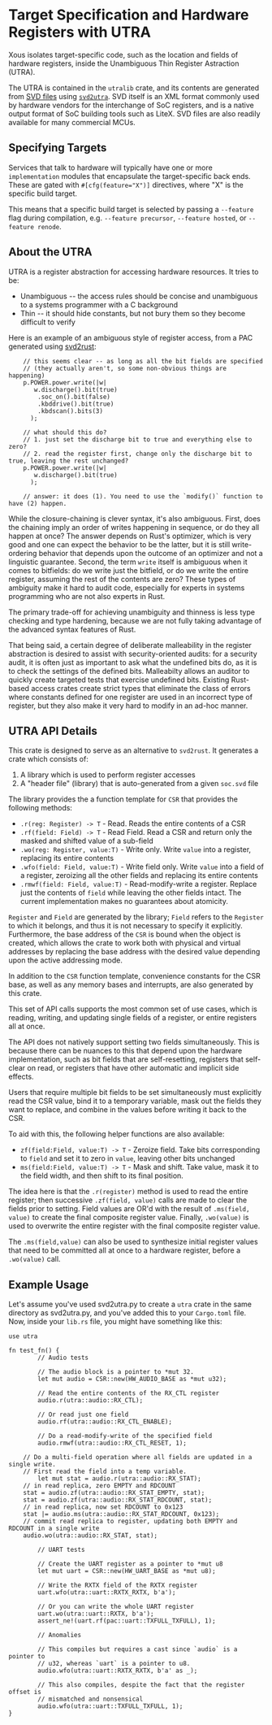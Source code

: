 # Target Specification and Hardware Registers with UTRA

Xous isolates target-specific code, such as the location and fields of hardware registers, inside the Unambiguous Thin Register Astraction (UTRA).

The UTRA is contained in the `utralib` crate, and its contents are generated from [SVD files](https://www.keil.com/pack/doc/CMSIS/SVD/html/svd_Format_pg.html) using [`svd2utra`](https://crates.io/crates/svd2utra). SVD itself is an XML format commonly used by hardware vendors for the interchange of SoC registers, and is a native output format of SoC building tools such as LiteX. SVD files are also readily available for many commercial MCUs.

## Specifying Targets

Services that talk to hardware will typically have one or more `implementation` modules that encapsulate the target-specific back ends. These are gated with `#[cfg(feature="X")]` directives, where "X" is the specific build target.

This means that a specific build target is selected by passing a `--feature` flag during compilation, e.g. `--feature precursor`, `--feature hosted`, or `--feature renode`.

## About the UTRA

UTRA is a register abstraction for accessing hardware resources. It tries to be:

* Unambiguous -- the access rules should be concise and unambiguous to a systems programmer with a C background
* Thin -- it should hide constants, but not bury them so they become difficult to verify

Here is an example of an ambiguous style of register access, from a
PAC generated using [svd2rust](https://crates.io/crates/svd2rust):

```rust,noplayground,ignore
    // this seems clear -- as long as all the bit fields are specified
    // (they actually aren't, so some non-obvious things are happening)
    p.POWER.power.write(|w|
       w.discharge().bit(true)
        .soc_on().bit(false)
        .kbddrive().bit(true)
        .kbdscan().bits(3)
      );

    // what should this do?
    // 1. just set the discharge bit to true and everything else to zero?
    // 2. read the register first, change only the discharge bit to true, leaving the rest unchanged?
    p.POWER.power.write(|w|
       w.discharge().bit(true)
      );

    // answer: it does (1). You need to use the `modify()` function to have (2) happen.

```

While the closure-chaining is clever syntax, it's also ambiguous.
First, does the chaining imply an order of writes happening in
sequence, or do they all happen at once? The answer depends on Rust's
optimizer, which is very good and one can expect the behavior to be
the latter, but it is still write-ordering behavior that depends upon
the outcome of an optimizer and not a linguistic guarantee. Second,
the term `write` itself is ambiguous when it comes to bitfields: do we
write just the bitfield, or do we write the entire register, assuming
the rest of the contents are zero? These types of ambiguity make it
hard to audit code, especially for experts in systems programming
who are not also experts in Rust.

The primary trade-off for achieving unambiguity and thinness is less
type checking and type hardening, because we are not fully taking
advantage of the advanced syntax features of Rust.

That being said, a certain degree of deliberate malleability in the
register abstraction is desired to assist with security-oriented
audits: for a security audit, it is often just as important to ask
what the undefined bits do, as it is to check the settings of the
defined bits. Malleabilty allows an auditor to quickly create targeted
tests that exercise undefined bits. Existing Rust-based access crates
create strict types that eliminate the class of errors where constants
defined for one register are used in an incorrect type of register,
but they also make it very hard to modify in an ad-hoc manner.

## UTRA API Details

This crate is designed to serve as an alternative to `svd2rust`. It generates
a crate which consists of:

1. A library which is used to perform register accesses
2. A "header file" (library) that is auto-generated from a given `soc.svd` file

The library provides the a function template for `CSR` that provides the following
methods:

* `.r(reg: Register) -> T` - Read. Reads the entire contents of a CSR
* `.rf(field: Field) -> T` - Read Field. Read a CSR and return only the masked and shifted value of a sub-field
* `.wo(reg: Register, value:T)` - Write only. Write `value` into a register, replacing its entire contents
* `.wfo(field: Field, value:T)` - Write field only. Write `value` into a field of a register, zeroizing all the other fields and replacing its entire contents
* `.rmwf(field: Field, value:T)` - Read-modify-write a register. Replace just the contents of `field` while leaving the other fields intact. The current implementation makes no guarantees about atomicity.

`Register` and `Field` are generated by the library; `Field` refers to
the `Register` to which it belongs, and thus it is not necessary to
specify it explicitly. Furthermore, the base address of the `CSR` is
bound when the object is created, which allows the crate to work both
with physical and virtual addresses by replacing the base address with
the desired value depending upon the active addressing mode.

In addition to the `CSR` function template, convenience constants for
the CSR base, as well as any memory bases and interrupts, are also
generated by this crate.

This set of API calls supports the most common set of use cases, which
is reading, writing, and updating single fields of a register, or
entire registers all at once.

The API does not natively support setting two fields
simultaneously. This is because there can be nuances to this that
depend upon the hardware implementation, such as bit fields that are
self-resetting, registers that self-clear on read, or registers that
have other automatic and implicit side effects.

Users that require multiple bit fields to be set simultaneously must
explicitly read the CSR value, bind it to a temporary variable, mask
out the fields they want to replace, and combine in the values before
writing it back to the CSR.

To aid with this, the following helper functions are also available:

* `zf(field:Field, value:T) -> T` - Zeroize field. Take bits corresponding to `field` and set it to zero in `value`, leaving other bits unchanged
* `ms(field:Field, value:T) -> T` - Mask and shift. Take value, mask it to the field width, and then shift to its final position.

The idea here is that the `.r(register)` method is used to read the
entire register; then successive `.zf(field, value)` calls are made to
clear the fields prior to setting. Field values are OR'd with the
result of `.ms(field, value)` to create the final composite register
value.  Finally, `.wo(value)` is used to overwrite the entire
register with the final composite register value.

The `.ms(field,value)` can also be used to synthesize initial register
values that need to be committed all at once to a hardware register,
before a `.wo(value)` call.

## Example Usage

Let's assume you've used svd2utra.py to create a `utra` crate in the
same directory as svd2utra.py, and you've added this to your `Cargo.toml` file.
Now, inside your `lib.rs` file, you might have something like this:

```rust,noplayground,ignore
use utra

fn test_fn() {
        // Audio tests

        // The audio block is a pointer to *mut 32.
        let mut audio = CSR::new(HW_AUDIO_BASE as *mut u32);

        // Read the entire contents of the RX_CTL register
        audio.r(utra::audio::RX_CTL);

        // Or read just one field
        audio.rf(utra::audio::RX_CTL_ENABLE);

        // Do a read-modify-write of the specified field
        audio.rmwf(utra::audio::RX_CTL_RESET, 1);

	// Do a multi-field operation where all fields are updated in a single write.
	// First read the field into a temp variable.
        let mut stat = audio.r(utra::audio::RX_STAT);
	// in read replica, zero EMPTY and RDCOUNT
	stat = audio.zf(utra::audio::RX_STAT_EMPTY, stat);
	stat = audio.zf(utra::audio::RX_STAT_RDCOUNT, stat);
	// in read replica, now set RDCOUNT to 0x123
	stat |= audio.ms(utra::audio::RX_STAT_RDCOUNT, 0x123);
	// commit read replica to register, updating both EMPTY and RDCOUNT in a single write
	audio.wo(utra::audio::RX_STAT, stat);

        // UART tests

        // Create the UART register as a pointer to *mut u8
        let mut uart = CSR::new(HW_UART_BASE as *mut u8);

        // Write the RXTX field of the RXTX register
        uart.wfo(utra::uart::RXTX_RXTX, b'a');

        // Or you can write the whole UART register
        uart.wo(utra::uart::RXTX, b'a');
        assert_ne!(uart.rf(pac::uart::TXFULL_TXFULL), 1);

        // Anomalies

        // This compiles but requires a cast since `audio` is a pointer to
        // u32, whereas `uart` is a pointer to u8.
        audio.wfo(utra::uart::RXTX_RXTX, b'a' as _);

        // This also compiles, despite the fact that the register offset is
        // mismatched and nonsensical
        audio.wfo(utra::uart::TXFULL_TXFULL, 1);
}

```